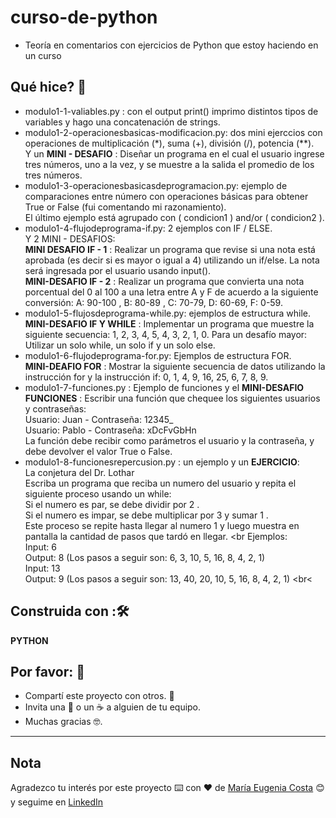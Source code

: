 # curso-de-python

* Teoría en comentarios con ejercicios de Python que estoy haciendo en un curso

## Qué hice? 🚀

* modulo1-1-valiables.py : con el output print() imprimo distintos tipos de variables y hago una concatenación de strings. 
* modulo1-2-operacionesbasicas-modificacion.py: dos mini ejerccios con operaciones de multiplicación (*), suma (+), división (/), potencia (**). <br>
Y un **MINI - DESAFIO** :  Diseñar un programa en el cual el usuario ingrese tres números, uno a la vez, y se muestre a la salida el promedio de los tres números.
* modulo1-3-operacionesbasicasdeprogramacion.py: ejemplo de comparaciones  entre número con operaciones básicas  para obtener True or False (fui comentando mi razonamiento). <br>
El último ejemplo está agrupado con ( condicion1 ) and/or ( condicion2 ). 
* modulo1-4-flujodeprograma-if.py: 2 ejemplos con IF / ELSE. <br>
Y 2 MINI - DESAFIOS: <br>
**MINI DESAFIO IF - 1** : Realizar un programa que revise si una nota está aprobada (es decir si es mayor o igual a 4) utilizando un if/else. La nota será ingresada por el usuario usando input(). <br>
**MINI-DESAFIO IF - 2** : Realizar un programa que convierta una nota porcentual del 0 al 100 a una letra entre A y F de acuerdo a la siguiente conversión: A: 90-100 , B: 80-89 , C: 70-79, D: 60-69, F: 0-59. <br>
* modulo1-5-flujosdeprograma-while.py: ejemplos de estructura while. <br>
**MINI-DESAFIO IF Y WHILE** : Implementar un programa que muestre la siguiente secuencia: 1, 2, 3, 4, 5, 4, 3, 2, 1, 0. Para un desafío mayor: Utilizar un solo while, un solo if y un solo else.
* modulo1-6-flujodeprograma-for.py: Ejemplos de estructura FOR. <br>
**MINI-DEAFIO FOR** : Mostrar la siguiente secuencia de datos utilizando la instrucción for y la instrucción if: 0, 1, 4, 9, 16, 25, 6, 7, 8, 9. 
* modulo1-7-funciones.py : Ejemplo de funciones y el **MINI-DESAFIO FUNCIONES** : Escribir una función que chequee los siguientes usuarios y contraseñas: <br>
Usuario: Juan - Contraseña: 12345_ <br>
Usuario: Pablo - Contraseña: xDcFvGbHn <br>
La función debe recibir como parámetros el usuario y la contraseña, y debe devolver el valor True o False. <br>
* modulo1-8-funcionesrepercusion.py : un ejemplo y un **EJERCICIO**: <br>
La conjetura del Dr. Lothar <br>
Escriba un programa que reciba un numero del usuario y repita el siguiente proceso usando un while: <br>
Si el numero es par, se debe dividir por  2 . <br>
Si el numero es impar, se debe multiplicar por  3  y sumar  1 . <br>
Este proceso se repite hasta llegar al numero  1  y luego muestra en pantalla la cantidad de pasos que tardó en llegar. <br
Ejemplos: <br>
Input: 6 <br>
Output: 8 (Los pasos a seguir son: 6, 3, 10, 5, 16, 8, 4, 2, 1) <br>
Input: 13 <br>
Output: 9 (Los pasos a seguir son: 13, 40, 20, 10, 5, 16, 8, 4, 2, 1)  <br<


## Construida con :🛠️

**PYTHON**

## Por favor: 🎁

* Compartí este proyecto con otros. 📢
* Invita una  🍺 o un ☕  a alguien de tu equipo. 
* Muchas gracias 🤓.

---
## Nota
Agradezco tu interés por este proyecto ⌨️ con ❤️ de [María Eugenia Costa](https://github.com/eugenia1984) 😊 y seguime en [LinkedIn]( http://www.linkedin.com/in/maríaeugeniacosta) 

